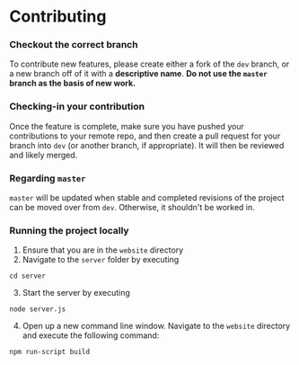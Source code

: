 # Contributing

### Checkout the correct branch
To contribute new features, please create either a fork of the `dev` branch, or a new branch off of it with a **descriptive name**.
**Do not use the `master` branch as the basis of new work.**

### Checking-in your contribution
Once the feature is complete, make sure you have pushed your contributions to your remote repo, and then create a pull request for your branch into `dev` (or another branch, if appropriate). It will then be reviewed and likely merged.

### Regarding `master`
`master` will be updated when stable and completed revisions of the project can be moved over from `dev`. Otherwise, it shouldn't be worked in.

### Running the project locally

1. Ensure that you are in the `website` directory
2. Navigate to the `server` folder by executing
```
cd server
```
3. Start the server by executing
```
node server.js
```
4. Open up a new command line window. Navigate to the `website` directory and execute the following command:
```
npm run-script build
```
